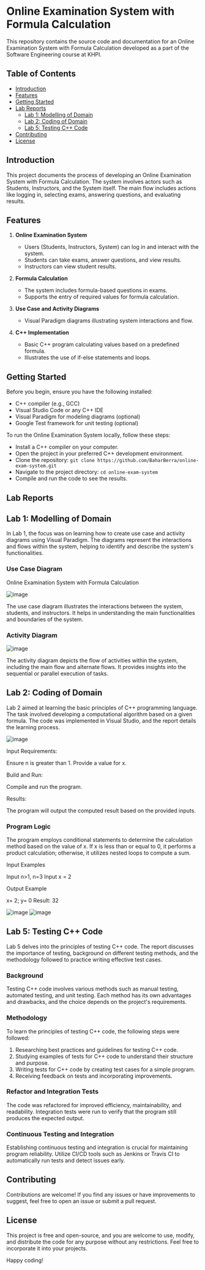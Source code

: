 # Online Examination System with Formula Calculation

This repository contains the source code and documentation for an Online Examination System with Formula Calculation developed as a part of the Software Engineering course at KHPI.

## Table of Contents

- [Introduction](#ıntroduction)
- [Features](#features)
- [Getting Started](#getting-started)
- [Lab Reports](#lab-Reports)
  - [Lab 1: Modelling of Domain](#lab-1-modelling-of-domain)
  - [Lab 2: Coding of Domain](#lab-2-coding-of-domain)
  - [Lab 5: Testing C++ Code](#lab-5-testing-c++-code)
- [Contributing](#contributing)
- [License](#license)

## Introduction

This project documents the process of developing an Online Examination System with Formula Calculation. The system involves actors such as Students, Instructors, and the System itself. The main flow includes actions like logging in, selecting exams, answering questions, and evaluating results.

## Features

1. **Online Examination System**
   - Users (Students, Instructors, System) can log in and interact with the system.
   - Students can take exams, answer questions, and view results.
   - Instructors can view student results.

2. **Formula Calculation**
   - The system includes formula-based questions in exams.
   - Supports the entry of required values for formula calculation.

3. **Use Case and Activity Diagrams**
   - Visual Paradigm diagrams illustrating system interactions and flow.

4. **C++ Implementation**
   - Basic C++ program calculating values based on a predefined formula.
   - Illustrates the use of if-else statements and loops.

## Getting Started

Before you begin, ensure you have the following installed:

- C++ compiler (e.g., GCC)
- Visual Studio Code or any C++ IDE
- Visual Paradigm for modeling diagrams (optional)
- Google Test framework for unit testing (optional)

To run the Online Examination System locally, follow these steps:

- Install a C++ compiler on your computer.
- Open the project in your preferred C++ development environment.
- Clone the repository: `git clone https://github.com/BaharBerra/online-exam-system.git`
- Navigate to the project directory: `cd online-exam-system`
- Compile and run the code to see the results.
  
## Lab Reports

## Lab 1: Modelling of Domain
In Lab 1, the focus was on learning how to create use case and activity diagrams using Visual Paradigm. The diagrams represent the interactions and flows within the system, helping to identify and describe the system's functionalities.

### Use Case Diagram

Online Examination System with Formula Calculation 

![image](https://github.com/BaharBerra/lab-2/assets/119218082/4b2a5365-0eb0-4830-9449-4f51de873356)

The use case diagram illustrates the interactions between the system, students, and instructors. It helps in understanding the main functionalities and boundaries of the system.

### Activity Diagram

![image](https://github.com/BaharBerra/lab-2/assets/119218082/23b2d0f5-4aa6-43b5-bc95-8748c4beb46b)

The activity diagram depicts the flow of activities within the system, including the main flow and alternate flows. It provides insights into the sequential or parallel execution of tasks.

## Lab 2: Coding of Domain

Lab 2 aimed at learning the basic principles of C++ programming language. The task involved developing a computational algorithm based on a given formula. The code was implemented in Visual Studio, and the report details the learning process.

![image](https://github.com/BaharBerra/lab-2/assets/119218082/9b38a208-6d96-4c4e-9ebc-649a1344882b)

Input Requirements:

Ensure n is greater than 1.
Provide a value for x.

Build and Run:

Compile and run the program.

Results:

The program will output the computed result based on the provided inputs.

### Program Logic
The program employs conditional statements to determine the calculation method based on the value of x. If x is less than or equal to 0, it performs a product calculation; otherwise, it utilizes nested loops to compute a sum.

Input Examples

Input n>1, n=3
Input x = 2

Output Example

x= 2; y= 0 Result: 32

![image](https://github.com/BaharBerra/lab-2/assets/119218082/e7876019-727d-47ad-9766-1fe75a4dac4d)
![image](https://github.com/BaharBerra/lab-2/assets/119218082/5dc03b58-7302-4d7c-929c-c19aa433d8ed)


## Lab 5: Testing C++ Code

Lab 5 delves into the principles of testing C++ code. The report discusses the importance of testing, background on different testing methods, and the methodology followed to practice writing effective test cases.

### Background

Testing C++ code involves various methods such as manual testing, automated testing, and unit testing. Each method has its own advantages and drawbacks, and the choice depends on the project's requirements.

### Methodology

To learn the principles of testing C++ code, the following steps were followed:

1. Researching best practices and guidelines for testing C++ code.
2. Studying examples of tests for C++ code to understand their structure and purpose.
3. Writing tests for C++ code by creating test cases for a simple program.
4. Receiving feedback on tests and incorporating improvements.

### Refactor and Integration Tests

The code was refactored for improved efficiency, maintainability, and readability. Integration tests were run to verify that the program still produces the expected output.

### Continuous Testing and Integration

Establishing continuous testing and integration is crucial for maintaining program reliability. Utilize CI/CD tools such as Jenkins or Travis CI to automatically run tests and detect issues early.

## Contributing

Contributions are welcome! If you find any issues or have improvements to suggest, feel free to open an issue or submit a pull request.


## License

This project is free and open-source, and you are welcome to use, modify, and distribute the code for any purpose without any restrictions. Feel free to incorporate it into your projects.

Happy coding!
